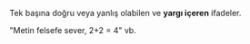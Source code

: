Tek başına doğru veya yanlış olabilen ve **yargı içeren** ifadeler.

"Metin felsefe sever, 2+2 = 4" vb.
